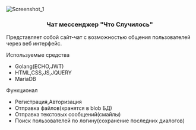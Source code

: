 ![Screenshot_1](https://github.com/user-attachments/assets/735c643a-936a-4eeb-a0b8-4bfe8d7548aa)
<h3 align="center">
  Чат мессенджер "Что Случилось"
</h3>
Представляет собой сайт-чат с возможностью общения пользователей через веб интерфейс.
<p>Используемые средства</p>
<ul>
  <li>Golang(ECHO,JWT)</li>
  <li>HTML,CSS,JS,JQUERY</li>
  <li>MariaDB</li>
</ul>
<p>Функционал</p>
<ul>
  <li>Регистрация,Авторизация</li>
  <li>Отправка файлов(хранятся в blob БД)</li>
  <li>Отправка текстовых сообщений(смайлы)</li>
  <li>Поиск пользователей по логину(сохранение последних диалогов)</li>
</ul>

